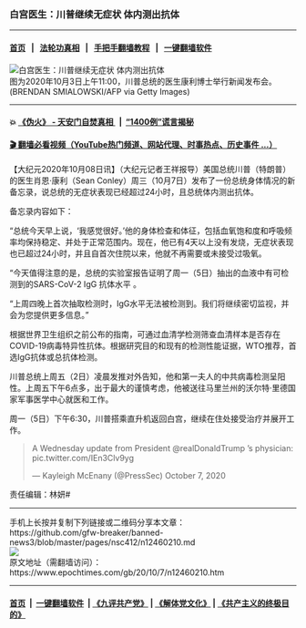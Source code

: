 ### 白宫医生：川普继续无症状 体内测出抗体
------------------------

#### [首页](https://github.com/gfw-breaker/banned-news3/blob/master/README.md) &nbsp;&nbsp;|&nbsp;&nbsp; [法轮功真相](https://github.com/begood0513/basic/blob/master/README.md)  &nbsp;&nbsp;|&nbsp;&nbsp; [手把手翻墙教程](https://github.com/gfw-breaker/guides/wiki)  &nbsp;&nbsp;|&nbsp;&nbsp; [一键翻墙软件](https://github.com/gfw-breaker/nogfw/blob/master/README.md)  



<div><img alt="白宫医生：川普继续无症状 体内测出抗体" class="attachment-djy_600_400 size-djy_600_400 wp-post-image" src="https://i.epochtimes.com/assets/uploads/2020/10/GettyImages-1228867616-600x400.jpg"/>
<div class="caption">
 图为2020年10月3日上午11:00，川普总统的医生康利博士举行新闻发布会。(BRENDAN SMIALOWSKI/AFP via Getty Images)
</div></div><hr/>

#### 💥 [《伪火》 - 天安门自焚真相 ](http://158.247.195.190:10000/videos/blog/weihuo.html)&nbsp; |&nbsp; [“1400例”谎言揭秘  ](http://158.247.195.190:10000/videos/blog/jiexi1400.html)

#### [ 🎬  翻墙必看视频（YouTube热门频道、网站代理、时事热点、历史事件 ...）](https://github.com/gfw-breaker/links/blob/master/banned.md)

<div><p>
 【大纪元2020年10月08日讯】（大纪元记者王祥报导）美国总统川普（特朗普）的医生肖恩·康利（Sean Conley）周三（10月7日）发布了一份总统身体情况的新备忘录，说总统的无症状表现已经超过24小时，且总统体内测出抗体。
</p>
<p>
 备忘录内容如下：
</p>
<p>
 “总统今天早上说，‘我感觉很好。’他的身体检查和体征，包括血氧饱和度和呼吸频率均保持稳定、并处于正常范围内。现在，他已有4天以上没有发烧，无症状表现也已超过24小时，并且自首次住院以来，他就不再需要或未接受过吸氧。
</p>
<p>
 “今天值得注意的是，总统的实验室报告证明了周一（5日）抽出的血液中有可检测到的SARS-CoV-2 IgG
 <ok href="https://www.epochtimes.com/gb/tag/%E6%8A%97%E4%BD%93%E6%B0%B4%E5%B9%B3.html">
  抗体水平
 </ok>
 。
</p>
<p>
 “上周四晚上首次抽取检测时，IgG水平无法被检测到。我们将继续密切监视，并会为您提供更多信息。”
</p>
<p>
 根据世界卫生组织之前公布的指南，可通过血清学检测筛查血清样本是否存在COVID-19病毒特异性抗体。根据研究目的和现有的检测性能证据，WTO推荐，首选IgG抗体或总抗体检测。
</p>
<p>
 川普总统上周五（2日）凌晨发推对外告知，他和第一夫人的中共病毒检测呈阳性。上周五下午6点多，出于最大的谨慎考虑，他被送往马里兰州的沃尔特·里德国家军事医学中心就医和工作。
</p>
<p>
 周一（5日）下午6:30，川普搭乘直升机返回白宫，继续在住处接受治疗并展开工作。
</p>
<p>
</p>
<blockquote class="twitter-tweet">
 <p dir="ltr" lang="en">
  A Wednesday update from President
  <ok href="https://twitter.com/realDonaldTrump?ref_src=twsrc%5Etfw">
   @realDonaldTrump
  </ok>
  ’s physician:
  <ok href="https://t.co/IEn3Clv9yg">
   pic.twitter.com/IEn3Clv9yg
  </ok>
 </p>
 <p>
  — Kayleigh McEnany (@PressSec)
  <ok href="https://twitter.com/PressSec/status/1313884629791911937?ref_src=twsrc%5Etfw">
   October 7, 2020
  </ok>
 </p>
</blockquote>
<p>
 <p>
  责任编辑：林妍#
 </p>
</p></div>
<hr/>
手机上长按并复制下列链接或二维码分享本文章：<br/>
https://github.com/gfw-breaker/banned-news3/blob/master/pages/nsc412/n12460210.md <br/>
<a href='https://github.com/gfw-breaker/banned-news3/blob/master/pages/nsc412/n12460210.md'><img src='https://github.com/gfw-breaker/banned-news3/blob/master/pages/nsc412/n12460210.md.png'/></a> <br/>
原文地址（需翻墙访问）：https://www.epochtimes.com/gb/20/10/7/n12460210.htm


------------------------
#### [首页](https://github.com/gfw-breaker/banned-news3/blob/master/README.md) &nbsp;|&nbsp; [一键翻墙软件](https://github.com/gfw-breaker/nogfw/blob/master/README.md) &nbsp;| [《九评共产党》](https://github.com/gfw-breaker/9ping.md/blob/master/README.md#九评之一评共产党是什么) | [《解体党文化》](https://github.com/gfw-breaker/jtdwh.md/blob/master/README.md) | [《共产主义的终极目的》](https://github.com/gfw-breaker/gczydzjmd.md/blob/master/README.md)


<img src='http://gfw-breaker.win/banned-news3/pages/nsc412/n12460210.md' width='0px' height='0px'/>
